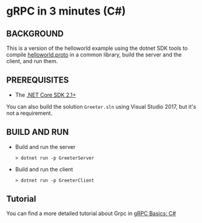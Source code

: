 # gRPC in 3 minutes (C#)

## BACKGROUND

This is a version of the helloworld example using the dotnet SDK
tools to compile [helloworld.proto][] in a common library, build the server
and the client, and run them.

## PREREQUISITES

- The [.NET Core SDK 2.1+](https://www.microsoft.com/net/core)

You can also build the solution `Greeter.sln` using Visual Studio 2017,
but it's not a requirement.

## BUILD AND RUN

- Build and run the server

  ```
  > dotnet run -p GreeterServer
  ```

- Build and run the client

  ```
  > dotnet run -p GreeterClient
  ```

## Tutorial

You can find a more detailed tutorial about Grpc in [gRPC Basics: C#][]

[helloworld.proto]: ../../protos/helloworld.proto
[grpc basics: c#]: https://grpc.io/docs/languages/csharp/basics
